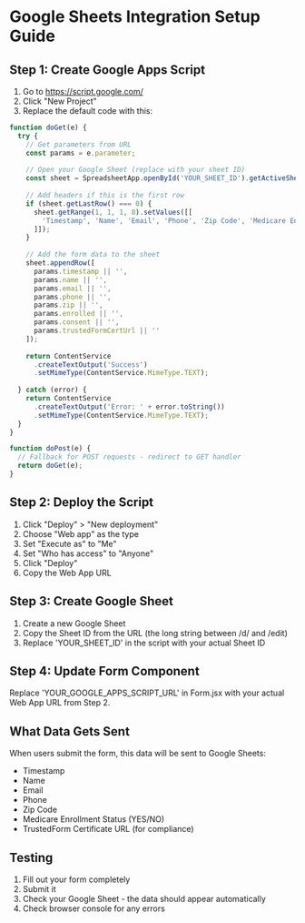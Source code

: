 # Google Sheets Integration Setup Guide

## Step 1: Create Google Apps Script

1. Go to https://script.google.com/
2. Click "New Project"
3. Replace the default code with this:

```javascript
function doGet(e) {
  try {
    // Get parameters from URL
    const params = e.parameter;
    
    // Open your Google Sheet (replace with your sheet ID)
    const sheet = SpreadsheetApp.openById('YOUR_SHEET_ID').getActiveSheet();
    
    // Add headers if this is the first row
    if (sheet.getLastRow() === 0) {
      sheet.getRange(1, 1, 1, 8).setValues([[
        'Timestamp', 'Name', 'Email', 'Phone', 'Zip Code', 'Medicare Enrolled', 'Consent', 'TrustedForm Cert URL'
      ]]);
    }
    
    // Add the form data to the sheet
    sheet.appendRow([
      params.timestamp || '',
      params.name || '',
      params.email || '',
      params.phone || '',
      params.zip || '',
      params.enrolled || '',
      params.consent || '',
      params.trustedFormCertUrl || ''
    ]);
    
    return ContentService
      .createTextOutput('Success')
      .setMimeType(ContentService.MimeType.TEXT);
      
  } catch (error) {
    return ContentService
      .createTextOutput('Error: ' + error.toString())
      .setMimeType(ContentService.MimeType.TEXT);
  }
}

function doPost(e) {
  // Fallback for POST requests - redirect to GET handler
  return doGet(e);
}
```

## Step 2: Deploy the Script

1. Click "Deploy" > "New deployment"
2. Choose "Web app" as the type
3. Set "Execute as" to "Me"
4. Set "Who has access" to "Anyone"
5. Click "Deploy"
6. Copy the Web App URL

## Step 3: Create Google Sheet

1. Create a new Google Sheet
2. Copy the Sheet ID from the URL (the long string between /d/ and /edit)
3. Replace 'YOUR_SHEET_ID' in the script with your actual Sheet ID

## Step 4: Update Form Component

Replace 'YOUR_GOOGLE_APPS_SCRIPT_URL' in Form.jsx with your actual Web App URL from Step 2.

## What Data Gets Sent

When users submit the form, this data will be sent to Google Sheets:
- Timestamp
- Name
- Email
- Phone
- Zip Code
- Medicare Enrollment Status (YES/NO)
- TrustedForm Certificate URL (for compliance)

## Testing

1. Fill out your form completely
2. Submit it
3. Check your Google Sheet - the data should appear automatically
4. Check browser console for any errors
